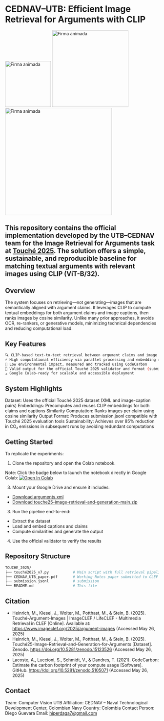 # CEDNAV–UTB: Efficient Image Retrieval for Arguments with CLIP

<img src="https://github.com/user-attachments/assets/44305bf0-c24a-4c1d-8f87-852445707970" width="150" alt="Firma animada">      
<img src="https://github.com/user-attachments/assets/4c167b85-1fb9-4f8d-8ef9-9e0d60cf01c7" width="250" alt="Firma animada">     
<img src="https://github.com/user-attachments/assets/1658fa2f-d8a3-494f-a812-fc33cf471188" width="350" alt="Firma animada">

## This repository contains the official implementation developed by the UTB–CEDNAV team for the Image Retrieval for Arguments task at [Touché 2025](https://touche.webis.de/clef25/touche25-web/image-retrieval-for-arguments.html). The solution offers a simple, sustainable, and reproducible baseline for matching textual arguments with relevant images using CLIP (ViT-B/32).

## Overview
The system focuses on retrieving—not generating—images that are semantically aligned with argument claims. It leverages CLIP to compute textual embeddings for both argument claims and image captions, then ranks images by cosine similarity. Unlike many prior approaches, it avoids OCR, re-rankers, or generative models, minimizing technical dependencies and reducing computational load.

## Key Features
```bash
🔍 CLIP-based text-to-text retrieval between argument claims and image captions
⚡ High computational efficiency via parallel processing and embedding reuse
🌱 Low environmental impact, measured and tracked using CodeCarbon
🧪 Valid output for the official Touché 2025 validator and format (submission.jsonl)
☁️ Google Colab-ready for scalable and accessible deployment
```

## System Highlights
Dataset: Uses the official Touché 2025 dataset (XML and image-caption pairs)
Embeddings: Precomputes and reuses CLIP embeddings for both claims and captions
Similarity Computation: Ranks images per claim using cosine similarity
Output Format: Produces submission.jsonl compatible with Touché 2025 evaluation tools
Sustainability: Achieves over 85% reduction in CO₂ emissions in subsequent runs by avoiding redundant computations

## Getting Started
To replicate the experiments:

1. Clone the repository and open the Colab notebook.

Note: Click the badge below to launch the notebook directly in Google Colab:
[![Open In Colab](https://colab.research.google.com/assets/colab-badge.svg)](https://colab.research.google.com/drive/11HhJJcfZ87bkSmhzJzU32SjK8EbND57D?usp=sharing)


3. Mount your Google Drive and ensure it includes:
  - [Download arguments.xml](https://zenodo.org/records/15123526/files/arguments.xml?download=1)
  - [Download touche25-image-retrieval-and-generation-main.zip](https://zenodo.org/records/15123526/files/touche25-image-retrieval-and-generation-main.zip?download=1)
    
3. Run the pipeline end-to-end:
  - Extract the dataset
  - Load and embed captions and claims
  - Compute similarities and generate the output
4. Use the official validator to verify the results

## Repository Structure
```bash
TOUCHE_2025/
├── touché2025_v7.py           # Main script with full retrieval pipeline
├── CEDNAV_UTB_paper.pdf       # Working Notes paper submitted to CLEF 2025
├── submission.jsonl           # submission
└── README.md                  # This file
```


## Citation
- Heinrich, M., Kiesel, J., Wolter, M., Potthast, M., & Stein, B. (2025). Touché-Argument-Images | ImageCLEF / LifeCLEF - Multimedia Retrieval in CLEF [Online]. Available at: https://www.imageclef.org/2025/argument-images (Accessed May 26, 2025)
- Heinrich, M., Kiesel, J., Wolter, M., Potthast, M., & Stein, B. (2025). Touché25-Image-Retrieval-and-Generation-for-Arguments [Dataset]. Zenodo. https://doi.org/10.5281/zenodo.15123526 (Accessed May 26, 2025)
- Lacoste, A., Luccioni, S., Schmidt, V., & Dandres, T. (2021). CodeCarbon: Estimate the carbon footprint of your compute usage [Software]. GitHub. https://doi.org/10.5281/zenodo.5105071 (Accessed May 26, 2025)


## Contact
Team: Computer Vision UTB
Affiliation: CEDNAV – Naval Technological Development Center, Colombian Navy
Country: Colombia
Contact Person: Diego Guevara
Email: hiperdaga7@gmail.com

